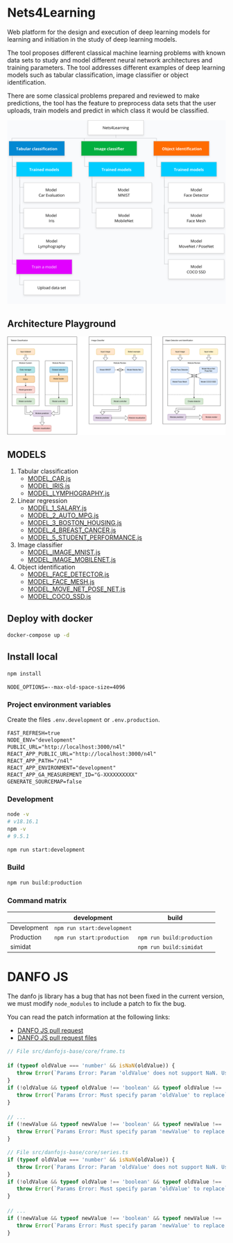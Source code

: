 Nets4Learning
=============

Web platform for the design and execution of deep learning models for learning and initiation in the study of deep learning models.

The tool proposes different classical machine learning problems with known data sets to study and model different neural network architectures and training parameters. The tool addresses different examples of deep learning models such as
tabular classification, image classifier or object identification.

There are some classical problems prepared and reviewed to make predictions, the tool has the feature to preprocess data sets that the user uploads, train models and predict in which class it would be classified.

![sitemap](public/sitemap.png)

## Architecture Playground

![Architecture Playground](public/docs/n4l.svg)

## MODELS

1. Tabular classification
   - [MODEL_CAR.js](src/pages/playground/0_TabularClassification/models/MODEL_CAR.js)
   - [MODEL_IRIS.js](src/pages/playground/0_TabularClassification/models/MODEL_IRIS.js)
   - [MODEL_LYMPHOGRAPHY.js](src/pages/playground/0_TabularClassification/models/MODEL_LYMPHOGRAPHY.js)
2. Linear regression
   - [MODEL_1_SALARY.js](src/pages/playground/1_LinearRegression/models/MODEL_1_SALARY.js)
   - [MODEL_2_AUTO_MPG.js](src/pages/playground/1_LinearRegression/models/MODEL_2_AUTO_MPG.js)
   - [MODEL_3_BOSTON_HOUSING.js](src/pages/playground/1_LinearRegression/models/MODEL_3_BOSTON_HOUSING.js)
   - [MODEL_4_BREAST_CANCER.js](src/pages/playground/1_LinearRegression/models/MODEL_4_BREAST_CANCER.js)
   - [MODEL_5_STUDENT_PERFORMANCE.js](src/pages/playground/1_LinearRegression/models/MODEL_5_STUDENT_PERFORMANCE.js) 
3. Image classifier
    - [MODEL_IMAGE_MNIST.js](src/pages/playground/3_ImageClassification/models/MODEL_IMAGE_MNIST.js)
    - [MODEL_IMAGE_MOBILENET.js](src/pages/playground/3_ImageClassification/models/MODEL_IMAGE_MOBILENET.js)
4. Object identification
    - [MODEL_FACE_DETECTOR.js](src/pages/playground/2_ObjectDetection/models/MODEL_FACE_DETECTOR.js)
    - [MODEL_FACE_MESH.js](src/pages/playground/2_ObjectDetection/models/MODEL_FACE_MESH.js)
    - [MODEL_MOVE_NET_POSE_NET.js](src/pages/playground/2_ObjectDetection/models/MODEL_MOVE_NET_POSE_NET.js)
    - [MODEL_COCO_SSD.js](src/pages/playground/2_ObjectDetection/models/MODEL_COCO_SSD.js)

## Deploy with docker

```bash
docker-compose up -d
```

## Install local

```bash
npm install
```

```dosini
NODE_OPTIONS=--max-old-space-size=4096
```

### Project environment variables

Create the files `.env.development` or `.env.production`.

```dosini
FAST_REFRESH=true
NODE_ENV="development"
PUBLIC_URL="http://localhost:3000/n4l"
REACT_APP_PUBLIC_URL="http://localhost:3000/n4l"
REACT_APP_PATH="/n4l"
REACT_APP_ENVIRONMENT="development"
REACT_APP_GA_MEASUREMENT_ID="G-XXXXXXXXXX"
GENERATE_SOURCEMAP=false
```

### Development


```bash
node -v 
# v18.16.1
npm -v 
# 9.5.1
```

```bash
npm run start:development
```

### Build

```bash
npm run build:production
```

### Command matrix

|             | development                 | build                      |
|-------------|-----------------------------|----------------------------|
| Development | `npm run start:development` |                            |
| Production  | `npm run start:production`  | `npm run build:production` |
| simidat     |                             | `npm run build:simidat`    |


# DANFO JS

The danfo js library has a bug that has not been fixed in the current version, we must modify `node_modules` to include a patch to fix the bug.

You can read the patch information at the following links:

* [DANFO JS pull request](https://github.com/javascriptdata/danfojs/pull/562)
* [DANFO JS pull request files](https://github.com/javascriptdata/danfojs/pull/562/files)

```js
// File src/danfojs-base/core/frame.ts

if (typeof oldValue === 'number' && isNaN(oldValue)) {
   throw Error(`Params Error: Param 'oldValue' does not support NaN. Use DataFrame.fillNa() instead.`);
}
if (!oldValue && typeof oldValue !== 'boolean' && typeof oldValue !== 'number' && typeof oldValue !== 'string') {
   throw Error(`Params Error: Must specify param 'oldValue' to replace`);
}

// ...
if (!newValue && typeof newValue !== 'boolean' && typeof newValue !== 'number' && typeof newValue !== 'string') {
   throw Error(`Params Error: Must specify param 'newValue' to replace with`);
}
```


```js
// File src/danfojs-base/core/series.ts
if (typeof oldValue === 'number' && isNaN(oldValue)) {
   throw Error(`Params Error: Param 'oldValue' does not support NaN. Use Series.fillNa() instead.`);
}
if (!oldValue && typeof oldValue !== 'boolean' && typeof oldValue !== 'number' && typeof oldValue !== 'string') {
   throw Error(`Params Error: Must specify param 'oldValue' to replace`);
}

// ...
if (!newValue && typeof newValue !== 'boolean' && typeof newValue !== 'number' && typeof newValue !== 'string') {
   throw Error(`Params Error: Must specify param 'newValue' to replace with`);
}
```